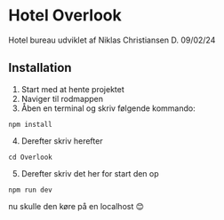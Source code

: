 # Hotel Overlook

Hotel bureau udviklet af Niklas Christiansen D. 09/02/24


## Installation

1. Start med at hente projektet
2. Naviger til rodmappen
3. Åben en terminal og skriv følgende kommando:

```
npm install
```

4. Derefter skriv herefter
```
cd Overlook
```

5. Derefter skriv det her for start den op
```
npm run dev
```

nu skulle den køre på en localhost 😊
